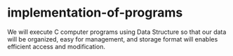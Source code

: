 # implementation-of-programs
We will execute C computer programs using Data Structure so that our data will be organized, easy for management, and storage format will enables efficient access and modification.
